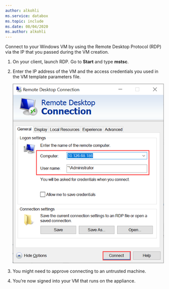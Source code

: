 ```yaml
---
author: alkohli
ms.service: databox  
ms.topic: include
ms.date: 08/04/2020
ms.author: alkohli
---
```


Connect to your Windows VM by using the Remote Desktop Protocol (RDP) via the IP that you passed during the VM creation.

1. On your client, launch RDP. Go to **Start** and type **mstsc**.
1. Enter the IP address of the VM and the access credentials you used in the VM template parameters file.

    ![Screenshot that shows how to connect via RDP to your Windows VM.](media/azure-stack-edge-gateway-connect-vm-windows/connect-vm-rdp-1.png)
1. You might need to approve connecting to an untrusted machine. 
1. You’re now signed into your VM that runs on the appliance. 